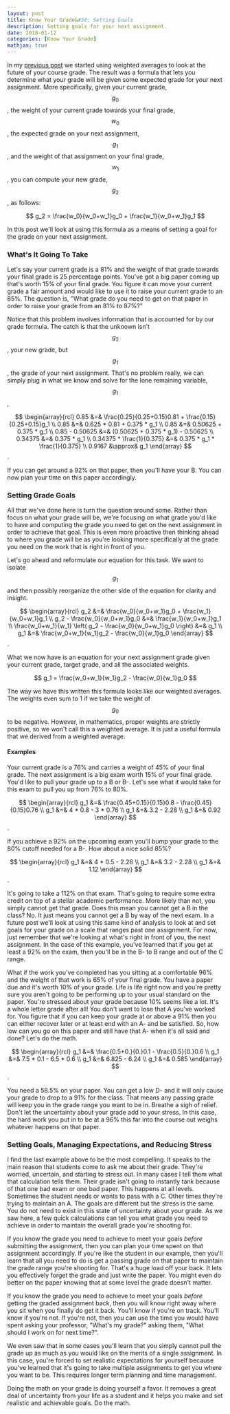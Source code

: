 ```yaml
---
layout: post
title: Know Your Grade&#58; Setting Goals
description: Setting goals for your next assignment.
date: 2018-01-12
categories: [Know Your Grade]
mathjax: true
---
```



In my [previous post](/blog/2018/01/Know-Your-Grade-Single-Being-Proactive.md) we started using weighted averages to look at the future of your course grade. The result was a formula that lets you determine what your grade will be given some expected grade for your next assignment. More specifically, given your current grade, $$g_0$$, the weight of your current grade towards your final grade, $$w_0$$, the expected grade on your next assignment, $$g_1$$, and the weight of that assignment on your final grade, $$w_1$$, you can compute your new grade, $$g_2$$, as follows:  

$$
g_2 = \frac{w_0}{w_0+w_1}g_0 + \frac{w_1}{w_0+w_1}g_1
$$

In this post we'll look at using this formula as a means of setting a goal for the grade on your next assignment.

### What's It Going To Take

Let's say your current grade is a 81% and the weight of that grade towards your final grade is 25 percentage points. You've got a big paper coming up that's worth 15% of your final grade.  You figure it can move your current grade a fair amount and would like to use it to raise your current grade to an 85%. The question is, "What grade do you need to get on that paper in order to raise your grade from an 81% to 87%?"

Notice that this problem involves information that is accounted for by our grade formula. The catch is that the unknown isn't $$g_2$$, your new grade, but $$g_1$$, the grade of your next assignment. That's no problem really, we can simply plug in what we know and solve for the lone remaining variable, $$g_1$$,

$$
\begin{array}{rcl}
0.85 &=& \frac{0.25}{0.25+0.15}0.81 + \frac{0.15}{0.25+0.15}g_1 \\
0.85 &=& 0.625 * 0.81 + 0.375 * g_1 \\
0.85 &=& 0.50625 + 0.375 * g_1 \\
0.85 - 0.50625 &=& (0.50625 + 0.375 * g_1) - 0.50625 \\
0.34375 &=& 0.375 * g_1 \\
0.34375 * \frac{1}{0.375} &=& 0.375 * g_1 * \frac{1}{0.375} \\
0.9167 &\approx& g_1
\end{array}
$$.

If you can get around a 92% on that paper, then you'll have your B. You can now plan your time on this paper accordingly.


### Setting Grade Goals

All that we've done here is turn the question around some. Rather than focus on what your grade will be, we're focusing on what grade you'd like to have and computing the grade you need to get on the next assignment in order to achieve that goal. This is even more proactive then thinking ahead to where you grade will be as you're looking more specifically at the grade you need on the work that is right in front of you.

Let's go ahead and reformulate our equation for this task. We want to isolate $$g_1$$ and then possibly reorganize the other side of the equation for clarity and insight.  

$$
\begin{array}{rcl}
g_2 &=& \frac{w_0}{w_0+w_1}g_0 + \frac{w_1}{w_0+w_1}g_1 \\
g_2 - \frac{w_0}{w_0+w_1}g_0 &=& \frac{w_1}{w_0+w_1}g_1 \\
\frac{w_0+w_1}{w_1} \left( g_2 - \frac{w_0}{w_0+w_1}g_0 \right) &=& g_1 \\
g_1 &=& \frac{w_0+w_1}{w_1}g_2 - \frac{w_0}{w_1}g_0
\end{array}
$$.  

What we now have is an equation for your next assignment grade given your current grade, target grade, and all the associated weights.

$$ g_1 = \frac{w_0+w_1}{w_1}g_2 - \frac{w_0}{w_1}g_0 $$

The way we have this written this formula looks like our weighted averages. The weights even sum to 1 if we take the weight of $$g_0$$ to be negative.  However, in mathematics, proper weights are strictly positive, so we won't call this a weighted average.  It is just a useful formula that we derived from a weighted average.

#### Examples


Your current grade is a 76% and carries a weight of 45% of your final grade. The next assignment is a big exam worth 15% of your final grade. You'd like to pull your grade up to a B or B-.  Let's see what it would take for this exam to pull you up from 76% to 80%.

$$
\begin{array}{rcl}
g_1 &=& \frac{0.45+0.15}{0.15}0.8 - \frac{0.45}{0.15}0.76 \\
g_1 &=& 4 * 0.8 - 3 * 0.76 \\
g_1 &=& 3.2 - 2.28 \\
g_1 &=& 0.92
\end{array}
$$.  

If you achieve a 92% on the upcoming exam you'll bump your grade to the 80% cutoff needed for a B-. How about a nice solid 85%?

$$
\begin{array}{rcl}
g_1 &=& 4 * 0.5 - 2.28 \\
g_1 &=& 3.2 - 2.28 \\
g_1 &=& 1.12
\end{array}
$$.  

It's going to take a 112% on that exam.  That's going to require some extra credit on top of a stellar academic performance.  More likely than not, you simply cannot get that grade.  Does this mean you cannot get a B in the class? No. It just means you cannot get a B by way of the next exam. In a future post we'll look at using this same kind of analysis to look at and set goals for your grade on a scale that ranges past one assignment. For now, just remember that we're looking at what's right in front of you, the next assignment. In the case of this example, you've learned that if you get at least a 92% on the exam, then you'll be in the B- to B range and out of the C range.

What if the work you've completed has you sitting at a comfortable 96% and the weight of that work is 65% of your final grade. You have a paper due and it's worth 10% of your grade.  Life is life right now and you're pretty sure you aren't going to be performing up to your usual standard on the paper. You're stressed about your grade because 10% seems like a lot. It's a whole letter grade after all! You don't want to lose that A you've worked for. You figure that if you can keep your grade at or above a 91% then you can either recover later or at least end with an A- and be satisfied. So, how low can you go on this paper and still have that A- when it's all said and done? Let's do the math.

$$
\begin{array}{rcl}
g_1 &=& \frac{0.5+0.}{0.}0.1 - \frac{0.5}{0.}0.6 \\
g_1 &=& 7.5 * 0.1 - 6.5 * 0.6 \\
g_1 &=& 6.825 - 6.24 \\
g_1 &=& 0.585
\end{array}
$$.  

You need a 58.5% on your paper. You can get a low D- and it will only cause your grade to drop to a 91% for the class. That means any passing grade will keep you in the grade range you want to be in. Breathe a sigh of relief. Don't let the uncertainty about your grade add to your stress. In this case, the hard work you put in to be at a 96% this far into the course out weighs whatever happens on that paper.


### Setting Goals, Managing Expectations, and Reducing Stress

I find the last example above to be the most compelling. It speaks to the main reason that students come to ask me about their grade. They're worried, uncertain, and starting to stress out.  In many cases I tell them what that calculation tells them. Their grade isn't going to instantly tank because of that one bad exam or one bad paper.  This happens at all levels. Sometimes the student needs or wants to pass with a C. Other times they're trying to maintain an A. The goals are different but the stress is the same. You do not need to exist in this state of uncertainty about your grade.  As we saw here, a few quick calculations can tell you what grade you need to achieve in order to maintain the overall grade you're shooting for.

If you know the grade you need to achieve to meet your goals *before* submitting the assignment, then you can plan your time spent on that assignment accordingly. If you're like the student in our example, then you'll learn that all you need to do is get a passing grade on that paper to maintain the grade range you're shooting for. That's a huge load off your back. It lets you effectively forget the grade and just write the paper. You might even do better on the paper knowing that at some level the grade doesn't matter.

If you know the grade you need to achieve to meet your goals *before* getting the graded assignment back, then you will know right away where you sit when you finally do get it back. You'll know if you're on track. You'll know if you're not. If you're not, then you can use the time you would have spent asking your professor, "What's my grade?" asking them, "What should I work on for next time?".  

We even saw that in some cases you'll learn that you simply cannot pull the grade up as much as you would like on the merits of a single assignment. In this case, you're forced to set realistic expectations for yourself because you've learned that it's going to take multiple assignments to get you where you want to be. This requires longer term planning and time management.   

Doing the math on your grade is doing yourself a favor. It removes a great deal of uncertainty from your life as a student and it helps you make and set realistic and achievable goals.  Do the math.
